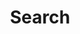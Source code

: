 ---
title: "Search"
# meta description
description: "This is meta description."
# save as draft
draft: false
---